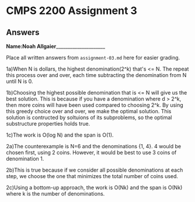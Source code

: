 # CMPS 2200 Assignment 3
## Answers

**Name:**__Noah Allgaier_______________________


Place all written answers from `assignment-03.md` here for easier grading.

1a)When N is dollars, the highest denomination(2^k) that's <= N. The repeat this process over and over, each time subtracting the denomination from N until N is 0. 

1b)Choosing the highest possible denomination that is <= N will give us the best solution. This is because if you have a denomination where d > 2^k, then more coins will have been used compared to choosing 2^k. By using this greedy choice over and over, we make the optimal solution. This solution is contructed by soltuions of its subproblems, so the optimal substructure properties holds true. 

1c)The work is O(log N) and the span is O(1).

2a)The counterexample is N=6 and the denominations {1, 4}. 4 would be chosen first, using 2 coins. However, it would be best to use 3 coins of denomination 1. 

2b)This is true because if we consider all possible denominations at each step, we choose the one that minimizes the total number of coins used. 

2c)Using a bottom-up approach, the work is O(Nk) and the span is O(Nk) where k is the number of denominations.

